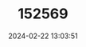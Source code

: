 ---
title: "152569"
category: "Hatiora gaertneri"
draft: false
date: 2024-02-22 13:03:51
languages:
  English: ["Easter Cactus"]
---